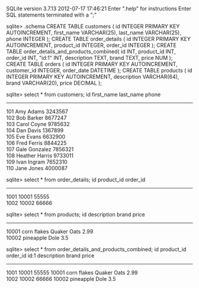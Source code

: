 <!-- ## Show the terminal output here.  -->
SQLite version 3.7.13 2012-07-17 17:46:21
Enter ".help" for instructions
Enter SQL statements terminated with a ";"



sqlite> .schema
CREATE TABLE customers (
id INTEGER PRIMARY KEY AUTOINCREMENT,
first_name VARCHAR(25),
last_name VARCHAR(25),
phone INTEGER
);
CREATE TABLE order_details (
id INTEGER PRIMARY KEY AUTOINCREMENT,
product_id INTEGER,
order_id INTEGER
);
CREATE TABLE order_details_and_products_combined(
  id INT,
  product_id INT,
  order_id INT,
  "id:1" INT,
  description TEXT,
  brand TEXT,
  price NUM
);
CREATE TABLE orders (
id INTEGER PRIMARY KEY AUTOINCREMENT,
customer_id INTEGER,
order_date DATETIME
);
CREATE TABLE products (
id INTEGER PRIMARY KEY AUTOINCREMENT,
description VARCHAR(64),
brand VARCHAR(20),
price DECIMAL
);



sqlite> select * from customers;
id          first_name  last_name   phone     
----------  ----------  ----------  ----------
101         Amy         Adams       3243567   
102         Bob         Barker      8677247   
103         Carol       Coyne       9785632   
104         Dan         Davis       1367899   
105         Eve         Evans       6632900   
106         Fred        Ferris      8844225   
107         Gale        Gonzalez    7856321   
108         Heather     Harris      9733011   
109         Ivan        Ingram      7652310   
110         Jane        Jones       4000087   



sqlite> select * from order_details;
id          product_id  order_id  
----------  ----------  ----------
1001        10001       55555     
1002        10002       66666     



sqlite> select * from products;
id          description  brand        price     
----------  -----------  -----------  ----------
10001       corn flakes  Quaker Oats  2.99      
10002       pineapple    Dole         3.5       



sqlite> select * from order_details_and_products_combined;
id          product_id  order_id    id:1        description  brand        price     
----------  ----------  ----------  ----------  -----------  -----------  ----------
1001        10001       55555       10001       corn flakes  Quaker Oats  2.99      
1002        10002       66666       10002       pineapple    Dole         3.5   